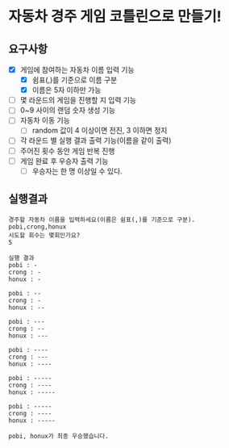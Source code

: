 # 자동차 경주 게임 코틀린으로 만들기!

## 요구사항
- [x] 게임에 참여하는 자동차 이름 입력 기능
    - [x] 쉼표(,)를 기준으로 이름 구분
    - [x] 이름은 5자 이하만 가능
- [ ] 몇 라운드의 게임을 진행할 지 입력 기능
- [ ] 0~9 사이의 랜덤 숫자 생성 기능
- [ ] 자동차 이동 기능
  - [ ] random 값이 4 이상이면 전진, 3 이하면 정지
- [ ] 각 라운드 별 실행 결과 출력 기능(이름을 같이 출력)
- [ ] 주어진 횟수 동안 게임 반복 진행
- [ ] 게임 완료 후 우승자 출력 기능
  - [ ] 우승자는 한 명 이상일 수 있다.

## 실행결과
```
경주할 자동차 이름을 입력하세요(이름은 쉼표(,)를 기준으로 구분).
pobi,crong,honux
시도할 회수는 몇회인가요?
5

실행 결과
pobi : -
crong : -
honux : -

pobi : --
crong : -
honux : --

pobi : ---
crong : --
honux : ---

pobi : ----
crong : ---
honux : ----

pobi : -----
crong : ----
honux : -----

pobi : -----
crong : ----
honux : -----

pobi, honux가 최종 우승했습니다.
```